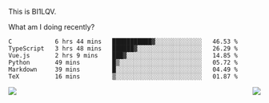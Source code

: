 This is BI1LQV.

What am I doing recently?

<!--START_SECTION:waka-->

```text
C            6 hrs 44 mins   ███████████▓░░░░░░░░░░░░░   46.53 %
TypeScript   3 hrs 48 mins   ██████▓░░░░░░░░░░░░░░░░░░   26.29 %
Vue.js       2 hrs 9 mins    ███▓░░░░░░░░░░░░░░░░░░░░░   14.85 %
Python       49 mins         █▒░░░░░░░░░░░░░░░░░░░░░░░   05.72 %
Markdown     39 mins         █░░░░░░░░░░░░░░░░░░░░░░░░   04.49 %
TeX          16 mins         ▒░░░░░░░░░░░░░░░░░░░░░░░░   01.87 %
```

<!--END_SECTION:waka-->
<img align="right" src="https://github-readme-stats.vercel.app/api?username=bi1lqv&show_icons=true&count_private=true">

<img src="https://metrics.lecoq.io/bi1lqv?template=classic&base.activity=0&base.community=0&base.repositories=0&base.metadata=0&isocalendar=1&base=header%2C%20activity%2C%20community%2C%20repositories%2C%20metadata&base.indepth=false&base.hireable=false&isocalendar=false&isocalendar.duration=full-year&config.timezone=Asia%2FShanghai">
